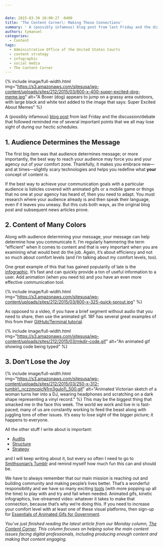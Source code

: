 ```yaml
---


date: 2015-03-30 10:00:27 -0400
title: 'The Content Corner\: Making Those Connections'
summary: ' A (possibly infamous) blog post from last Friday and the discussion/debate that followed reminded me of several important points that we all may lose sight'
authors: tymanuel
categories:
  - Content
tags:
  - Administrative Office of the United States Courts
  - content strategy
  - infographic
  - social media
  - The Content Corner
---
```



{% include image/full-width.html img="https://s3.amazonaws.com/sitesusa/wp-content/uploads/sites/212/2015/03/600-x-400-super-excited-dog-meme.jpg" alt="A Boxer (dog) appears to jump on a grassy area outdoors, with large black and white text added to the image that says: Super Excited About Memes" %}

A (possibly infamous) [blog post](http://www.zdnet.com/article/us-congress-publishes-press-release-made-of-copyright-violating-animated-gifs) from last Friday and the discussion/debate that followed reminded me of several important points that we all may lose sight of during our hectic schedules.

## 1. Audience Determines the Message

The first big item was that audience determines message; or more importantly, the best way to reach your audience may force you and your agency out of your comfort zone. Thankfully, it makes you embrace new—and at times—slightly scary technologies and helps you redefine what **your** concept of content is.

If the best way to achieve your communication goals with a particular audience is listicles covered with animated gifs or a mobile game or things that no one at your agency has heard of, then you need to adapt. You must research where your audience already is and then speak their language, even if it leaves you uneasy. But this cuts both ways, as the original blog post and subsequent news articles prove.

## 2. Content of Many Colors

Along with audience determining your message, your message can help determine how you communicate it. I&#8217;m regularly hammering the term &#8220;efficient&#8221; when it comes to content and that is very important when you are examining what would best do the job. Again, it&#8217;s about efficiency and not so much about comfort levels (and I&#8217;m talking about my comfort levels, too).

One great example of this that has gained popularity of late is the [infographic](https://www.WHATEVER/2014/03/14/customize-your-own-amazing-social-media-report-infographic/). It&#8217;s fast and can quickly provide a ton of useful information to a user. Add animation (when you need to) and you have an even more effective communication tool.

{% include image/full-width.html img="https://s3.amazonaws.com/sitesusa/wp-content/uploads/sites/212/2015/03/600-x-325-quick-sprout.jpg" %}
 

As opposed to a video, if you have a brief segment without audio that you need to share, then use the animated gif. 18F has several great examples of this from their [GitHub/Terminal tutorial](https://18f.gsa.gov/2015/03/03/how-to-use-github-and-the-terminal-a-guide/).


{% include image/full-width.html img="https://s3.amazonaws.com/sitesusa/wp-content/uploads/sites/212/2015/03/mkdir-code.gif" alt="An animated gif showing code being typed" %}

## 3. Don&#8217;t Lose the Joy

{% include image/full-width.html img="https://s3.amazonaws.com/sitesusa/wp-content/uploads/sites/212/2015/03/250-x-312-tumblr\_nczzmcpicN1rn3gulo1\_500.gif" alt="Animated Victorian sketch of a woman turns her into a DJ, wearing headphones and scratching on a dark shape representing a vinyl record." %}
This may be the biggest thing that smacked me in the face this week. The world we work and live in is fast-paced; many of us are constantly working to feed the beast along with juggling tons of other issues. It&#8217;s easy to lose sight of the bigger picture; it happens to everyone.

All the other stuff I write about is important:

  * [Audits](https://www.WHATEVER/2015/03/09/the-content-corner-performing-a-content-audit/)
  * [Structure](https://www.WHATEVER/2015/03/16/the-content-corner-a-world-without-web-pages/)
  * [Strategy](https://www.WHATEVER/2015/03/23/the-content-corner-building-a-content-strategy/)

and I will keep writing about it, but every so often I need to go to [Smithsonian&#8217;s Tumblr](http://smithsonianlibraries.tumblr.com/tagged/gif) and remind myself how much fun this can and should be.

We have to always remember that our main mission is reaching out and building community and making people&#8217;s lives better. That&#8217;s a wonderful responsibility and we have so many exciting [tools](https://www.WHATEVER/resources/federal-compatible-terms-of-service-agreements/) (with more popping up all the time) to play with and try and fail when needed. Animated gifs, kinetic infographics, live-streamed video: whatever it takes to make that connection, because that&#8217;s why we&#8217;re doing this. If you need to increase your comfort level with at least one of these visual platforms, then sign-up for [Essentials of Animated Gifs for Government](https://www.WHATEVER/event/essentials-of-animated-gifs-for-government/ "Essentials of Animated Gifs for Government").

_You’ve just finished reading the latest article from our Monday column, [The Content Corner](https://www.WHATEVER/tag/the-content-corner/). This column focuses on helping solve the main content issues facing digital professionals, including producing enough content and making that content engaging._